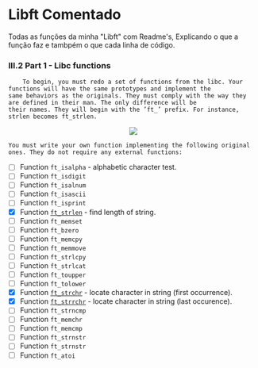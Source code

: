 # Libft Comentado

Todas as funções da minha "Libft" com Readme's, Explicando o que a função faz e tambpém o que cada linha de código.

### III.2 Part 1 - Libc functions

		To begin, you must redo a set of functions from the libc. Your functions will have the same prototypes and implement the 
	same behaviors as the originals. They must comply with the way they are defined in their man. The only difference will be
	their names. They will begin with the ’ft_’ prefix. For instance, strlen becomes ft_strlen.
<div align="center">
<img src="https://user-images.githubusercontent.com/105389961/183259370-68f4f160-14c4-49f0-8bd9-41308f47e4c4.png" />
</div>

	You must write your own function implementing the following original ones. They do not require any external functions:

- [ ] Function `ft_isalpha`				- alphabetic character test.
- [ ] Function `ft_isdigit`
- [ ] Function `ft_isalnum`
- [ ] Function `ft_isascii`
- [ ] Function `ft_isprint`
- [x] Function [`ft_strlen`](42_lisboa/libft_comment/Ft_strlen) - find length of string.
- [ ] Function `ft_memset`
- [ ] Function `ft_bzero`
- [ ] Function `ft_memcpy`
- [ ] Function `ft_memmove`
- [ ] Function `ft_strlcpy`
- [ ] Function `ft_strlcat`
- [ ] Function `ft_toupper`
- [ ] Function `ft_tolower`
- [x] Function [`ft_strchr`](42_lisboa/libft_comment/Ft_strchr) - locate character in string (first occurrence).
- [x] Function [`ft_strrchr`](42_lisboa/libft_comment/Ft_strrchr) - locate character in string (last occurence).
- [ ] Function `ft_strncmp`
- [ ] Function `ft_memchr`
- [ ] Function `ft_memcmp`
- [ ] Function `ft_strnstr`
- [ ] Function `ft_strnstr`
- [ ] Function `ft_atoi`
